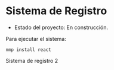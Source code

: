 <h1> Sistema de Registro</h1>

- Estado del proyecto: En construcción.

Para ejecutar el sistema:

```nmp install react```

Sistema de registro 2
